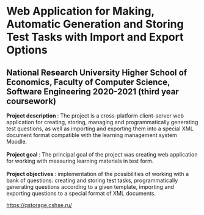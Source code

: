 # Web Application for Making, Automatic Generation and Storing Test Tasks with Import and Export Options
## National Research University Higher School of Economics, Faculty of Computer Science, Software Engineering 2020-2021 (third year coursework)

<b> Project description </b>: The project is a cross-platform client-server web application for creating, storing, managing and programmatically generating test questions, as well as importing and exporting them into a special XML document format compatible with the learning management system Moodle. </br></br>
<b> Project goal </b>: The principal goal of the project was creating web application for working with measuring learning materials in test form. </br></br>
<b> Project objectives </b>: implementation of the possibilities of working with a bank of questions: creating and storing test tasks, programmatically generating questions according to a given template, importing and exporting questions to a special format of XML documents. </br>

https://qstorage.cshse.ru/




